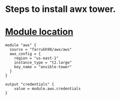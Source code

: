 # Steps to install awx tower. 
# [Module location](https://registry.terraform.io/modules/farrukh90/awx/aws/latest)


```
module "awx" { 
  source = "farrukh90/awx/aws" 
  awx_config = {
    region = "us-east-1"
    instance_type = "t2.large"
    key_name = "ansible-tower"
  }
}

output "credentials" {
    value = module.awx.credentials
}

```
